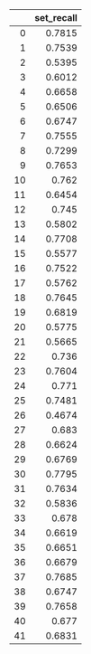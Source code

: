|    |   set_recall |
|---:|-------------:|
|  0 |       0.7815 |
|  1 |       0.7539 |
|  2 |       0.5395 |
|  3 |       0.6012 |
|  4 |       0.6658 |
|  5 |       0.6506 |
|  6 |       0.6747 |
|  7 |       0.7555 |
|  8 |       0.7299 |
|  9 |       0.7653 |
| 10 |       0.762  |
| 11 |       0.6454 |
| 12 |       0.745  |
| 13 |       0.5802 |
| 14 |       0.7708 |
| 15 |       0.5577 |
| 16 |       0.7522 |
| 17 |       0.5762 |
| 18 |       0.7645 |
| 19 |       0.6819 |
| 20 |       0.5775 |
| 21 |       0.5665 |
| 22 |       0.736  |
| 23 |       0.7604 |
| 24 |       0.771  |
| 25 |       0.7481 |
| 26 |       0.4674 |
| 27 |       0.683  |
| 28 |       0.6624 |
| 29 |       0.6769 |
| 30 |       0.7795 |
| 31 |       0.7634 |
| 32 |       0.5836 |
| 33 |       0.678  |
| 34 |       0.6619 |
| 35 |       0.6651 |
| 36 |       0.6679 |
| 37 |       0.7685 |
| 38 |       0.6747 |
| 39 |       0.7658 |
| 40 |       0.677  |
| 41 |       0.6831 |